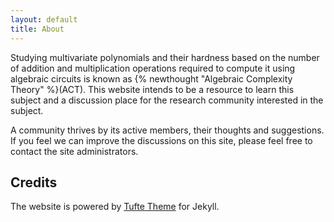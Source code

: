```yaml
---
layout: default
title: About
---
```


Studying multivariate polynomials and their hardness based on the number of addition and multiplication operations required to compute it using algebraic circuits is known as {% newthought "Algebraic Complexity Theory" %}(ACT). This website intends to be a resource to learn this subject and a discussion place for the research community interested in the subject.

A community thrives by its active members, their thoughts and suggestions. If you feel we can improve the discussions on this site, please feel free to contact the site administrators.

## Credits

The website is powered by [Tufte Theme](https://github.com/clayh53/tufte-jekyll/) for Jekyll.